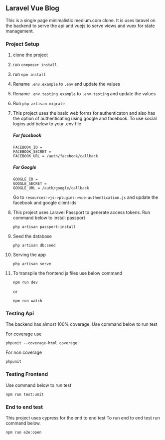 ## Laravel Vue Blog
This is a single page minimalistic medium.com clone. It is uses laravel
on the backend to serve the api and vuejs to serve views and vuex for state management.

### Project Setup
1. clone the project
2. run `composer install`
3. run `npm install`
4. Rename `.env.example` to `.env` and update the values
5. Rename `.env.testing.example` to `.env.testing` and update the values
6. Run `php artisan migrate`
7. This project uses the basic web forms for authenticaton and also has the option of
authenticating using google and facebook. To use social logins add below to your .env file

    ##### For facebook
    ```
    FACEBOOK_ID = 
    FACEBOOK_SECRET = 
    FACEBOOK_URL = /auth/facebook/callback
    ```
    
    ##### For Google
    ```
    GOOGLE_ID = 
    GOOGLE_SECRET = 
    GOOGLE_URL = /auth/google/callback
    ```
    
    Go to `resources->js->plugins->vue-authentication.js` and update the facebook and google client ids

8. This project uses Laravel Passport to generate access tokens. Run command below 
to install passport

    ```
    php artisan passport:install
    ```

9. Seed the database
    ```
    php artisan db:seed
    ```

10. Serving the app

    ```
    php artisan serve
    ```
    
11. To transpile the frontend js files use below command
    
    ```
    npm run dev
    ```
       
    or
       
    ```
    npm run watch
    ```

### Testing Api
The backend has almost 100% coverage. Use command below to run test

For coverage use 
```
phpunit --coverage-html coverage
```
For non coverage

```
phpunit
```

### Testing Frontend
Use command below to run test
```
npm run test:unit
```

### End to end test
This project uses cypress for the end to end test 
To run end to end test run command below. 

```
npm run e2e:open
```
